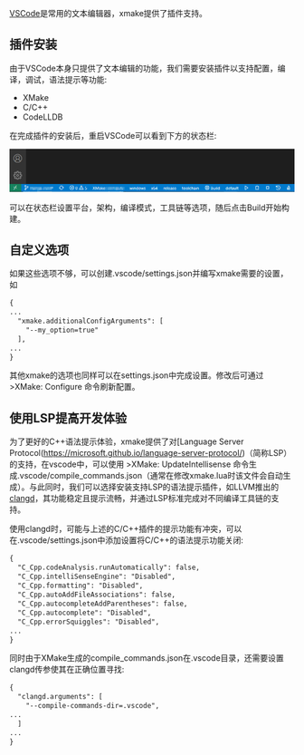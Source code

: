 
[VSCode](https://code.visualstudio.com/)是常用的文本编辑器，xmake提供了插件支持。

## 插件安装

由于VSCode本身只提供了文本编辑的功能，我们需要安装插件以支持配置，编译，调试，语法提示等功能: 

* XMake
* C/C++
* CodeLLDB

在完成插件的安装后，重启VSCode可以看到下方的状态栏: 

![](/assets/img/guide/vscode_status_bar.png)

可以在状态栏设置平台，架构，编译模式，工具链等选项，随后点击Build开始构建。

## 自定义选项

如果这些选项不够，可以创建.vscode/settings.json并编写xmake需要的设置，如

```
{
...
  "xmake.additionalConfigArguments": [
    "--my_option=true"
  ],
...
}
```

其他xmake的选项也同样可以在settings.json中完成设置。修改后可通过 >XMake: Configure 命令刷新配置。

## 使用LSP提高开发体验

为了更好的C++语法提示体验，xmake提供了对[Language Server Protocol(https://microsoft.github.io/language-server-protocol/)（简称LSP）的支持，在vscode中，可以使用 >XMake: UpdateIntellisense 命令生成.vscode/compile_commands.json（通常在修改xmake.lua时该文件会自动生成）。与此同时，我们可以选择安装支持LSP的语法提示插件，如LLVM推出的[clangd](https://clangd.llvm.org/)，其功能稳定且提示流畅，并通过LSP标准完成对不同编译工具链的支持。

使用clangd时，可能与上述的C/C++插件的提示功能有冲突，可以在.vscode/settings.json中添加设置将C/C++的语法提示功能关闭: 

```
{
  "C_Cpp.codeAnalysis.runAutomatically": false,
  "C_Cpp.intelliSenseEngine": "Disabled",
  "C_Cpp.formatting": "Disabled",
  "C_Cpp.autoAddFileAssociations": false,
  "C_Cpp.autocompleteAddParentheses": false,
  "C_Cpp.autocomplete": "Disabled",
  "C_Cpp.errorSquiggles": "Disabled",
...
}
```

同时由于XMake生成的compile_commands.json在.vscode目录，还需要设置clangd传参使其在正确位置寻找: 

```
{
  "clangd.arguments": [
    "--compile-commands-dir=.vscode",
...
  ]
...
}
```

